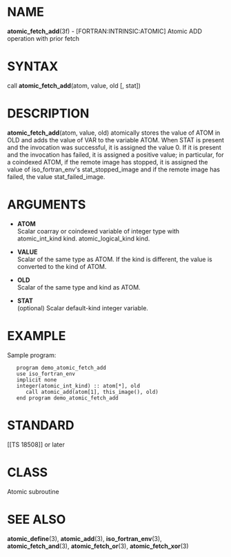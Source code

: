 # NAME

**atomic\_fetch\_add**(3f) - \[FORTRAN:INTRINSIC:ATOMIC\] Atomic ADD
operation with prior fetch

# SYNTAX

call **atomic\_fetch\_add**(atom, value, old \[, stat\])

# DESCRIPTION

**atomic\_fetch\_add**(atom, value, old) atomically stores the value of
ATOM in OLD and adds the value of VAR to the variable ATOM. When STAT is
present and the invocation was successful, it is assigned the value 0.
If it is present and the invocation has failed, it is assigned a
positive value; in particular, for a coindexed ATOM, if the remote image
has stopped, it is assigned the value of iso\_fortran\_env's
stat\_stopped\_image and if the remote image has failed, the value
stat\_failed\_image.

# ARGUMENTS

  - **ATOM**  
    Scalar coarray or coindexed variable of integer type with
    atomic\_int\_kind kind. atomic\_logical\_kind kind.

  - **VALUE**  
    Scalar of the same type as ATOM. If the kind is different, the value
    is converted to the kind of ATOM.

  - **OLD**  
    Scalar of the same type and kind as ATOM.

  - **STAT**  
    (optional) Scalar default-kind integer variable.

# EXAMPLE

Sample program:

``` 
   program demo_atomic_fetch_add
   use iso_fortran_env
   implicit none
   integer(atomic_int_kind) :: atom[*], old
      call atomic_add(atom[1], this_image(), old)
   end program demo_atomic_fetch_add
```

# STANDARD

\[\[TS 18508\]\] or later

# CLASS

Atomic subroutine

# SEE ALSO

**atomic\_define**(3), **atomic\_add**(3), **iso\_fortran\_env**(3),
**atomic\_fetch\_and**(3), **atomic\_fetch\_or**(3),
**atomic\_fetch\_xor**(3)
